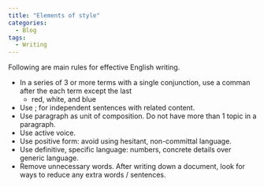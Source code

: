 ```yaml
---
title: "Elements of style"
categories:
  - Blog
tags:
  - Writing
---
```


Following are main rules for effective English writing.

* In a series of 3 or more terms with a single conjunction, use a comman after the each term except the last
  * red, white, and blue
* Use ; for independent sentences with related content.
* Use paragraph as unit of composition. Do not have more than 1 topic in a paragraph.
* Use active voice.
* Use positive form: avoid using hesitant, non-committal language.
* Use definitive, specific language: numbers, concrete details over generic language.
* Remove unnecessary words. After writing down a document, look for ways to reduce any extra words / sentences.
